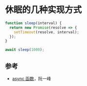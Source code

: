# 休眠的几种实现方式

```javascript
function sleep(interval) {
  return new Promise(resolve => {
    setTimeout(resolve, interval);
  });
}
```

```javascript
await sleep(1000);
```

## 参考

- [async 函数](https://es6.ruanyifeng.com/#docs/async)，阮一峰
